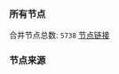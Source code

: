 ### 所有节点
合并节点总数: `5738`
[节点链接](https://github.com/rzhy1/33/raw/master/sub/sub_merge_base64.txt)

### 节点来源
